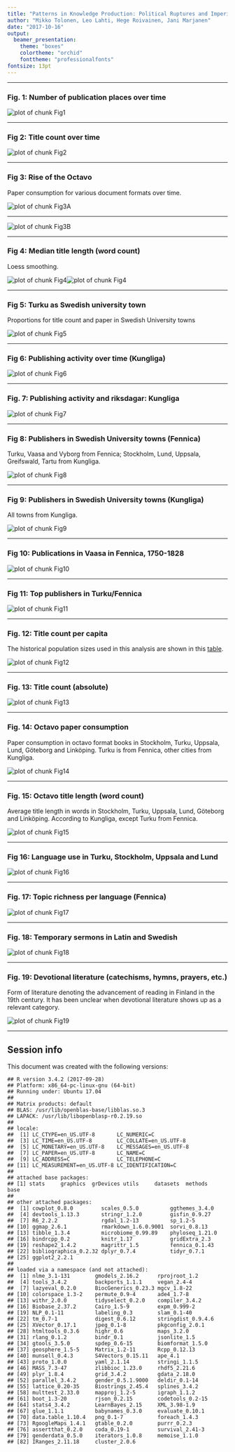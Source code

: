 ```yaml
---
title: "Patterns in Knowledge Production: Political Ruptures and Imperial Dynamics Shaping Public Discourse in Sweden and Finland, 1640–1828"
author: "Mikko Tolonen, Leo Lahti, Hege Roivainen, Jani Marjanen"
date: "2017-10-16"
output: 
  beamer_presentation:
    theme: "boxes"
    colortheme: "orchid"
    fonttheme: "professionalfonts"
fontsize: 13pt
---
```







---


### Fig. 1: Number of publication places over time

![plot of chunk Fig1](20170201_manuscript/Fig1-1.png)

---


### Fig 2: Title count over time

![plot of chunk Fig2](20170201_manuscript/Fig2-1.png)

---

### Fig 3: Rise of the Octavo

Paper consumption for various document formats over time.



![plot of chunk Fig3A](20170201_manuscript/Fig3A-1.png)

---

![plot of chunk Fig3B](20170201_manuscript/Fig3B-1.png)

---


### Fig 4: Median title length (word count)

Loess smoothing.

![plot of chunk Fig4](20170201_manuscript/Fig4-1.png)![plot of chunk Fig4](20170201_manuscript/Fig4-2.png)

---


### Fig 5: Turku as Swedish university town

Proportions for title count and paper in Swedish University towns
 
![plot of chunk Fig5](20170201_manuscript/Fig5-1.png)

---


### Fig 6: Publishing activity over time (Kungliga)

![plot of chunk Fig6](20170201_manuscript/Fig6-1.png)

---


### Fig. 7: Publishing activity and riksdagar: Kungliga

![plot of chunk Fig7](20170201_manuscript/Fig7-1.png)

---


### Fig 8: Publishers in Swedish University towns (Fennica)

Turku, Vaasa and Vyborg from Fennica; Stockholm, Lund, Uppsala, Greifswald, Tartu from Kungliga.

![plot of chunk Fig8](20170201_manuscript/Fig8-1.png)

---

### Fig 9: Publishers in Swedish University towns (Kungliga)

All towns from Kungliga.

![plot of chunk Fig9](20170201_manuscript/Fig9-1.png)

---


### Fig 10: Publications in Vaasa in Fennica, 1750-1828


![plot of chunk Fig10](20170201_manuscript/Fig10-1.png)


---


### Fig 11: Top publishers in Turku/Fennica

![plot of chunk Fig11](20170201_manuscript/Fig11-1.png)

---



### Fig. 12: Title count per capita

The historical population sizes used in this analysis are shown in this [table](https://github.com/rOpenGov/bibliographica/blob/master/inst/extdata/population_sizes_in_cities.csv).

![plot of chunk Fig12](20170201_manuscript/Fig12-1.png)

---



### Fig. 13: Title count (absolute)

![plot of chunk Fig13](20170201_manuscript/Fig13-1.png)

---




### Fig. 14: Octavo paper consumption

Paper consumption in octavo format books in Stockholm, Turku, Uppsala,
Lund, Göteborg and Linköping. Turku is from Fennica, other cities from
Kungliga.

![plot of chunk Fig14](20170201_manuscript/Fig14-1.png)


---


### Fig. 15: Octavo title length (word count)

Average title length in words in Stockholm, Turku, Uppsala, Lund, Göteborg and Linköping. According to Kungliga, except Turku from Fennica. 

![plot of chunk Fig15](20170201_manuscript/Fig15-1.png)

---


### Fig 16: Language use in Turku, Stockholm, Uppsala and Lund

![plot of chunk Fig16](20170201_manuscript/Fig16-1.png)

---


### Fig. 17: Topic richness per language (Fennica)

![plot of chunk Fig17](20170201_manuscript/Fig17-1.png)

---


### Fig. 18: Temporary sermons in Latin and Swedish

![plot of chunk Fig18](20170201_manuscript/Fig18-1.png)

---


### Fig. 19: Devotional literature (catechisms, hymns, prayers, etc.) 

Form of literature denoting the advancement of reading in Finland in the 19th century. It has been unclear when devotional literature  shows up as a relevant category.

![plot of chunk Fig19](20170201_manuscript/Fig19-1.png)

---



## Session info

This document was created with the following versions:


```
## R version 3.4.2 (2017-09-28)
## Platform: x86_64-pc-linux-gnu (64-bit)
## Running under: Ubuntu 17.04
## 
## Matrix products: default
## BLAS: /usr/lib/openblas-base/libblas.so.3
## LAPACK: /usr/lib/libopenblasp-r0.2.19.so
## 
## locale:
##  [1] LC_CTYPE=en_US.UTF-8       LC_NUMERIC=C              
##  [3] LC_TIME=en_US.UTF-8        LC_COLLATE=en_US.UTF-8    
##  [5] LC_MONETARY=en_US.UTF-8    LC_MESSAGES=en_US.UTF-8   
##  [7] LC_PAPER=en_US.UTF-8       LC_NAME=C                 
##  [9] LC_ADDRESS=C               LC_TELEPHONE=C            
## [11] LC_MEASUREMENT=en_US.UTF-8 LC_IDENTIFICATION=C       
## 
## attached base packages:
## [1] stats     graphics  grDevices utils     datasets  methods   base     
## 
## other attached packages:
##  [1] cowplot_0.8.0         scales_0.5.0          ggthemes_3.4.0       
##  [4] devtools_1.13.3       stringr_1.2.0         gisfin_0.9.27        
##  [7] R6_2.2.2              rgdal_1.2-13          sp_1.2-5             
## [10] ggmap_2.6.1           rmarkdown_1.6.0.9001  sorvi_0.8.13         
## [13] tibble_1.3.4          microbiome_0.99.89    phyloseq_1.21.0      
## [16] bindrcpp_0.2          knitr_1.17            gridExtra_2.3        
## [19] reshape2_1.4.2        magrittr_1.5          fennica_0.1.43       
## [22] bibliographica_0.2.32 dplyr_0.7.4           tidyr_0.7.1          
## [25] ggplot2_2.2.1        
## 
## loaded via a namespace (and not attached):
##  [1] nlme_3.1-131        gmodels_2.16.2      rprojroot_1.2      
##  [4] tools_3.4.2         backports_1.1.1     vegan_2.4-4        
##  [7] lazyeval_0.2.0      BiocGenerics_0.23.3 mgcv_1.8-22        
## [10] colorspace_1.3-2    permute_0.9-4       ade4_1.7-8         
## [13] withr_2.0.0         tidyselect_0.2.0    compiler_3.4.2     
## [16] Biobase_2.37.2      Cairo_1.5-9         expm_0.999-2       
## [19] NLP_0.1-11          labeling_0.3        slam_0.1-40        
## [22] tm_0.7-1            digest_0.6.12       stringdist_0.9.4.6 
## [25] XVector_0.17.1      jpeg_0.1-8          pkgconfig_2.0.1    
## [28] htmltools_0.3.6     highr_0.6           maps_3.2.0         
## [31] rlang_0.1.2         bindr_0.1           jsonlite_1.5       
## [34] gtools_3.5.0        spdep_0.6-15        biomformat_1.5.0   
## [37] geosphere_1.5-5     Matrix_1.2-11       Rcpp_0.12.13       
## [40] munsell_0.4.3       S4Vectors_0.15.11   ape_4.1            
## [43] proto_1.0.0         yaml_2.1.14         stringi_1.1.5      
## [46] MASS_7.3-47         zlibbioc_1.23.0     rhdf5_2.21.6       
## [49] plyr_1.8.4          grid_3.4.2          gdata_2.18.0       
## [52] parallel_3.4.2      gender_0.5.1.9000   deldir_0.1-14      
## [55] lattice_0.20-35     Biostrings_2.45.4   splines_3.4.2      
## [58] multtest_2.33.0     mapproj_1.2-5       igraph_1.1.2       
## [61] boot_1.3-20         rjson_0.2.15        codetools_0.2-15   
## [64] stats4_3.4.2        LearnBayes_2.15     XML_3.98-1.9       
## [67] glue_1.1.1          babynames_0.3.0     evaluate_0.10.1    
## [70] data.table_1.10.4   png_0.1-7           foreach_1.4.3      
## [73] RgoogleMaps_1.4.1   gtable_0.2.0        purrr_0.2.3        
## [76] assertthat_0.2.0    coda_0.19-1         survival_2.41-3    
## [79] genderdata_0.5.0    iterators_1.0.8     memoise_1.1.0      
## [82] IRanges_2.11.18     cluster_2.0.6
```





